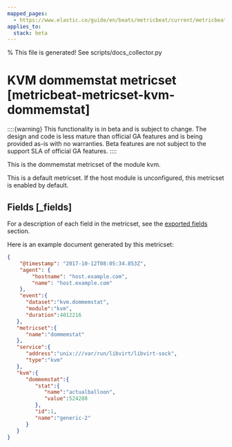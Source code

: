 ```yaml
---
mapped_pages:
  - https://www.elastic.co/guide/en/beats/metricbeat/current/metricbeat-metricset-kvm-dommemstat.html
applies_to:
  stack: beta
---
```


% This file is generated! See scripts/docs_collector.py

# KVM dommemstat metricset [metricbeat-metricset-kvm-dommemstat]

::::{warning}
This functionality is in beta and is subject to change. The design and code is less mature than official GA features and is being provided as-is with no warranties. Beta features are not subject to the support SLA of official GA features.
::::


This is the dommemstat metricset of the module kvm.

This is a default metricset. If the host module is unconfigured, this metricset is enabled by default.

## Fields [_fields]

For a description of each field in the metricset, see the [exported fields](/reference/metricbeat/exported-fields-kvm.md) section.

Here is an example document generated by this metricset:

```json
{
    "@timestamp": "2017-10-12T08:05:34.853Z",
    "agent": {
        "hostname": "host.example.com",
        "name": "host.example.com"
    },
    "event":{
      "dataset":"kvm.dommemstat",
      "module":"kvm",
      "duration":4012216
   },
   "metricset":{
      "name":"dommemstat"
   },
   "service":{
      "address":"unix:///var/run/libvirt/libvirt-sock",
      "type":"kvm"
   },
   "kvm":{
      "dommemstat":{
         "stat":{
            "name":"actualballoon",
            "value":524288
         },
         "id":1,
         "name":"generic-2"
      }
   }
}
```
